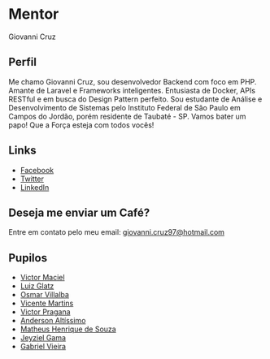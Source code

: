 # Mentor

Giovanni Cruz

## Perfil

Me chamo Giovanni Cruz, sou desenvolvedor Backend com foco em PHP. Amante de Laravel e Frameworks inteligentes. Entusiasta de Docker, APIs RESTful e em busca do Design Pattern perfeito. Sou estudante de Análise e Desenvolvimento de Sistemas pelo Instituto Federal de São Paulo em Campos do Jordão, porém residente de Taubaté - SP. Vamos bater um papo! Que a Força esteja com todos vocês!


## Links

* [Facebook](https://www.facebook.com/giovanni.cruz.1485)
* [Twitter](https://twitter.com/giovanni_cruz97)
* [LinkedIn](https://www.linkedin.com/in/giovanni-cruz-1011a6104)

## Deseja me enviar um Café?

Entre em contato pelo meu email: giovanni.cruz97@hotmail.com

## Pupilos

* [Victor Maciel](/profiles/pupils/profiles/VictorMaciel.md)
* [Luiz Glatz](/profiles/pupils/profiles/LuizGlatz.md)
* [Osmar Villalba](/profiles/pupils/profiles/OsmarVillalba.md)
* [Vicente Martins](/profiles/pupils/profiles/vicentimartins.md)
* [Victor Pragana](/profiles/pupils/profiles/VictorPragana.md)
* [Anderson Altíssimo](/profiles/pupils/profiles/AndersonAltissimo.md)
* [Matheus Henrique de Souza](/profiles/pupils/profiles/MatheusSouza.md)
* [Jeyziel Gama](/profiles/pupils/profiles/jeyzielgama.md)
* [Gabriel Vieira](/profiles/pupils/profiles/GabrielVieira.md)

